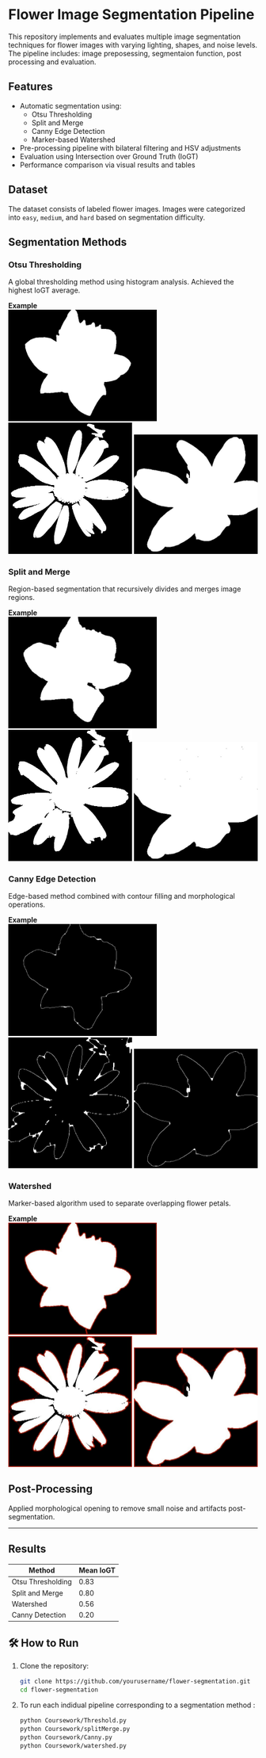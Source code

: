 # Flower Image Segmentation Pipeline

This repository implements and evaluates multiple image segmentation techniques for flower images with varying lighting, shapes, and noise levels. The pipeline includes: image preposessing, segmentaion function, post processing and evaluation.

## Features

- Automatic segmentation using:
  - Otsu Thresholding
  - Split and Merge
  - Canny Edge Detection
  - Marker-based Watershed
- Pre-processing pipeline with bilateral filtering and HSV adjustments
- Evaluation using Intersection over Ground Truth (IoGT)
- Performance comparison via visual results and tables

## Dataset

The dataset consists of labeled flower images. Images were categorized into `easy`, `medium`, and `hard` based on segmentation difficulty.

## Segmentation Methods

### Otsu Thresholding
A global thresholding method using histogram analysis. Achieved the highest IoGT average.

**Example**  
<img src="./Coursework/Threshold-Output/easy/easy_1.jpg" alt="Threshold easy Output" width="300"/>
<img src="./Coursework/Threshold-Output/medium/medium_1.jpg" alt="Threshold medium Output" width="250"/>
<img src="./Coursework/Threshold-Output/hard/hard_1.jpg" alt="Threshold hard Output" width="250"/>



### Split and Merge
Region-based segmentation that recursively divides and merges image regions.

**Example**  
<img src="./Coursework/split-Output/easy/easy_1.jpg" alt="split and merge easy Output" width="300"/>
<img src="./Coursework/split-Output/medium/medium_1.jpg" alt="split and merge medium Output" width="250"/>
<img src="./Coursework/split-Output/hard/hard_1.jpg" alt="split and merge hard Output" width="250"/>


### Canny Edge Detection
Edge-based method combined with contour filling and morphological operations.

**Example**  
<img src="./Coursework/canny_output_final/easy/easy_1.jpg" alt="canny edge easy Output" width="300"/>
<img src="./Coursework/canny_output_final/medium/medium_1.jpg" alt="canny edge medium Output" width="250"/>
<img src="./Coursework/canny_output_final/hard/hard_1.jpg" alt="canny edge hard Output" width="250"/>


### Watershed
Marker-based algorithm used to separate overlapping flower petals.

**Example**  
<img src="./Coursework/watershed-output-final/easy/easy_1.jpg" alt="watershed easy Output" width="300"/>
<img src="./Coursework/watershed-output-final/medium/medium_1.jpg" alt="watershed medium Output" width="250"/>
<img src="./Coursework/watershed-output-final/hard/hard_1.jpg" alt="watershed hard Output" width="250"/>



## Post-Processing

Applied morphological opening to remove small noise and artifacts post-segmentation.

---

## Results

| Method           | Mean IoGT |
|------------------|-----------|
| Otsu Thresholding| 0.83      |
| Split and Merge  | 0.80      |
| Watershed        | 0.56      |
| Canny Detection  | 0.20      |


## 🛠 How to Run

1. Clone the repository:
   ```bash
   git clone https://github.com/yourusername/flower-segmentation.git
   cd flower-segmentation
2. To run each indidual pipeline corresponding to a segmentation method :
   ```bash
   python Coursework/Threshold.py
   python Coursework/splitMerge.py
   python Coursework/Canny.py
   python Coursework/watershed.py



